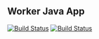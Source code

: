 ## Worker Java App

[![Build Status](http://35.192.66.45:8080/buildStatus/icon?job=instavote%2Fworker-build&subject=Build&color=blue)](http://35.192.66.45:8080/job/instavote/job/worker-build/)
[![Build Status](http://35.192.66.45:8080/buildStatus/icon?job=instavote%2Fworker-test&subject=UnitTest&color=pink)](http://35.192.66.45:8080/job/instavote/job/worker-test/)

